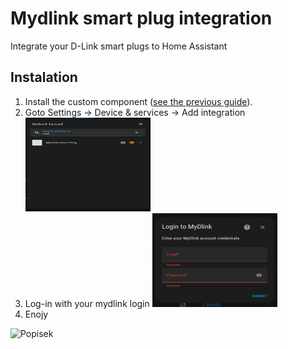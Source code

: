 # Mydlink smart plug integration
Integrate your D-Link smart plugs to Home Assistant

## Instalation
1. Install the custom component ([see the previous guide](https://github.com/JTechCzech/mydlink-HA-integration)).
2. Goto Settings -> Device & services -> Add integration
   <img src=".github/mdlnkinter.png" width="200" height="150" alt="Popisek">
3. Log-in with your mydlink login
   <img src=".github/mdlnklogin.png" width="200" height="150" alt="Popisek">
4. Enojy
<img src=".github/inwork.gif" width="200" height="150" alt="Popisek">
